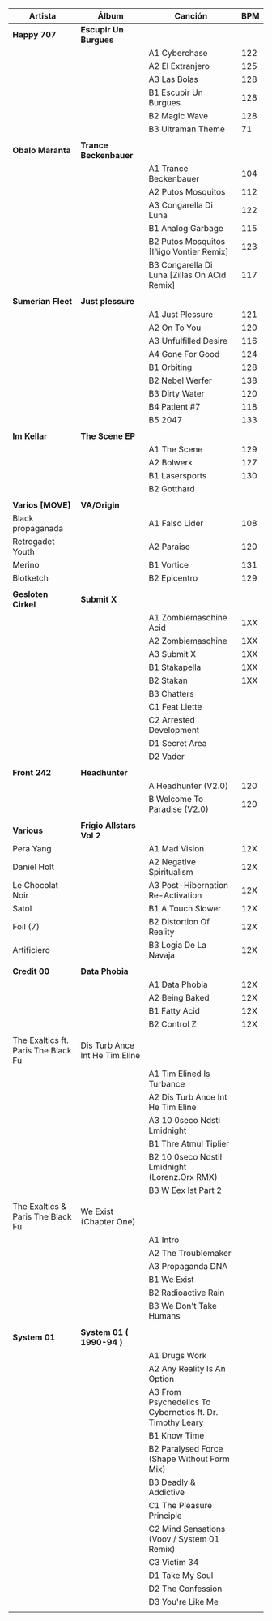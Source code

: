 | Artista             | Álbum                 | Canción               | BPM |
|---------------------|-----------------------|-----------------------|-----|
|**Happy 707**        |**Escupir Un Burgues** |                       |     |
|                     |                       | A1 Cyberchase         | 122 |
|                     |                       | A2 El Extranjero      | 125 |
|                     |                       | A3 Las Bolas          | 128 |
|                     |                       | B1 Escupir Un Burgues | 128 |
|                     |                       | B2 Magic Wave         | 128 |
|                     |                       | B3 Ultraman Theme     | 71  |
|                     |                       |                       |     |
|**Obalo Maranta**    |**Trance Beckenbauer**|                       |     |
|                     |                       | A1 Trance Beckenbauer | 104 |
|                     |                       | A2 Putos Mosquitos    | 112 |
|                     |                       | A3 Congarella Di Luna | 122 |
|                     |                       | B1 Analog Garbage     | 115 |
|                     |                       | B2 Putos Mosquitos [Iñigo Vontier Remix] | 123 |
|                     |                       | B3 Congarella Di Luna [Zillas On ACid Remix] | 117 |
|                     |                       |                       |     |
|**Sumerian Fleet**   |**Just plessure**     |                       |     |
|                     |                       | A1 Just Plessure      | 121 |
|                     |                       | A2 On To You          | 120 |
|                     |                       | A3 Unfulfilled Desire | 116 |
|                     |                       | A4 Gone For Good      | 124 |
|                     |                       | B1 Orbiting           | 128 |
|                     |                       | B2 Nebel Werfer       | 138 |
|                     |                       | B3 Dirty Water        | 120 |
|                     |                       | B4 Patient #7         | 118 |
|                     |                       | B5 2047               | 133 |
|                     |                       |                       |     |
|**Im Kellar**        |**The Scene EP**      |                       |     |
|                     |                       | A1 The Scene          | 129 |
|                     |                       | A2 Bolwerk            | 127 |
|                     |                       | B1 Lasersports        | 130 |
|                     |                       | B2 Gotthard           |     |
|                     |                       |                       |     |
|**Varios [MOVE]**    |**VA/Origin**         |                       |     |
| Black propaganada   |                       | A1 Falso Lider        | 108 |
| Retrogadet Youth    |                       | A2 Paraiso            | 120 |
| Merino              |                       | B1 Vortice            | 131 |
| Blotketch           |                       | B2 Epicentro          | 129 |
|                     |                       |                       |     |
|**Gesloten Cirkel**  |**Submit X**          |                       |     |
|                     |                       | A1 Zombiemaschine Acid | 1XX |
|                     |                       | A2 Zombiemaschine     | 1XX |
|                     |                       | A3 Submit X           | 1XX |
|                     |                       | B1 Stakapella         | 1XX |
|                     |                       | B2 Stakan             | 1XX |
|                     |                       | B3 Chatters           |     |
|                     |                       | C1 Feat Liette        |     |
|                     |                       | C2 Arrested Development|     |
|                     |                       | D1 Secret Area        |     |
|                     |                       | D2 Vader              |     |
|                     |                       |                       |     |
|**Front 242**        |**Headhunter**        |                       |     |
|                     |                       | A Headhunter (V2.0)  | 120 |
|                     |                       | B Welcome To Paradise (V2.0) | 120 |
|                     |                       |                       |     |
|**Various**          |**Frigio Allstars Vol 2**|                       |     |
|Pera Yang            |                       | A1 Mad Vision         | 12X |
|Daniel Holt          |                       | A2 Negative Spiritualism| 12X |
|Le Chocolat Noir     |                       | A3 Post-Hibernation Re-Activation | 12X |
|Satol                |                       | B1 A Touch Slower     | 12X |
|Foil (7)             |                       | B2 Distortion Of Reality| 12X |
|Artificiero          |                       | B3 Logia De La Navaja | 12X |
|                     |                       |                       |     |
|**Credit 00**        |**Data Phobia**        |                       |     |
|                     |                       | A1 Data Phobia        | 12X |
|                     |                       | A2 Being Baked        | 12X |
|                     |                       | B1 Fatty Acid         | 12X |
|                     |                       | B2 Control Z          | 12X |
|                     |                       |                       |     |
|The Exaltics ft. Paris The Black Fu | Dis Turb Ance Int He Tim Eline |                       |     |
|                                    |                                | A1 Tim Elined Is Turbance                     |     |
|                                    |                                | A2 Dis Turb Ance Int He Tim Eline             |     |
|                                    |                                | A3 10 0seco Ndsti Lmidnight                   |     |
|                                    |                                | B1 Thre Atmul Tiplier                         |     |
|                                    |                                | B2 10 0seco Ndstil Lmidnight (Lorenz.Orx RMX) |     |
|                                    |                                | B3 W Eex Ist Part 2                           |     |
|                     |                       |                       |     |
|The Exaltics & Paris The Black Fu | We Exist (Chapter One) |                       |     |
|                                  |                        | A1 Intro                |     |
|                                  |                        | A2 The Troublemaker     |     |
|                                  |                        | A3 Propaganda DNA       |     |
|                                  |                        | B1 We Exist             |     |
|                                  |                        | B2 Radioactive Rain     |     |
|                                  |                        | B3 We Don't Take Humans |     |
|                     |                       |                       |     |
|**System 01**            | **System 01 ( 1990-94 )** |                       |     |
|                     |                               |A1 Drugs Work                                             |     |
|                     |                               |A2 Any Reality Is An Option                               |     |
|                     |                               |A3 From Psychedelics To Cybernetics ft. Dr. Timothy Leary |     |
|                     |                               |B1 Know Time                                              |     |
|                     |                               |B2 Paralysed Force (Shape Without Form Mix)               |     |
|                     |                               |B3 Deadly & Addictive                                     |     |
|                     |                               |C1 The Pleasure Principle                                 |     |
|                     |                               |C2 Mind Sensations (Voov / System 01 Remix)               |     |
|                     |                               |C3 Victim 34                                              |     |
|                     |                               |D1 Take My Soul                                           |     |
|                     |                               |D2 The Confession                                         |     |
|                     |                               |D3 You're Like Me                                         |     |
|                     |                       |                       |     |

